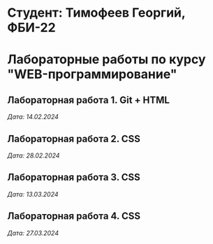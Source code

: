 # Студент: Тимофеев Георгий, ФБИ-22

# Лабораторные работы по курсу "WEB-программирование"

## Лабораторная работа 1. Git + HTML

*Дата: 14.02.2024*

## Лабораторная работа 2. CSS

*Дата: 28.02.2024*

## Лабораторная работа 3. CSS

*Дата: 13.03.2024*

## Лабораторная работа 4. CSS

*Дата: 27.03.2024*